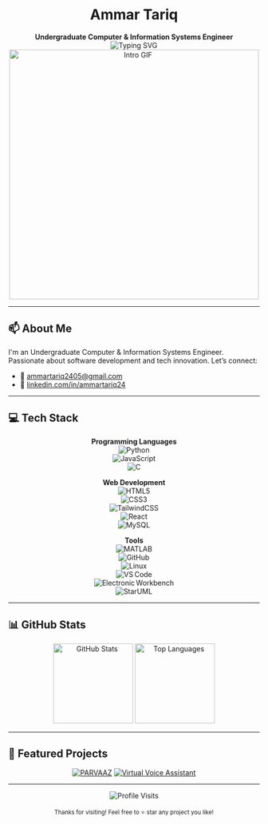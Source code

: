 <div align="center">
  <h1>Ammar Tariq</h1>
  <strong>Undergraduate Computer & Information Systems Engineer</strong>
</div>

<div align="center">
  <img src="https://readme-typing-svg.herokuapp.com?font=Fira+Code&size=30&duration=3000&pause=1000&color=00D9FF&center=true&vCenter=true&width=600&lines=Hi+there!;Developer+%26+Open+Source+Contributor" alt="Typing SVG" />
</div>

<div align="center">
  <img src="https://user-images.githubusercontent.com/74038190/225813708-98b745f2-7d22-48cf-9150-083f1b00d6c9.gif" width="500" alt="Intro GIF"/>
</div>

---

## 📫 About Me

I'm an Undergraduate Computer & Information Systems Engineer. Passionate about software development and tech innovation. Let’s connect:

- 📧 [ammartariq2405@gmail.com](mailto:ammartariq2405@gmail.com)  
- 🔗 [linkedin.com/in/ammartariq24](https://www.linkedin.com/in/ammartariq24)

---

## 💻 Tech Stack

<div align="center">

**Programming Languages**  
![Python](https://img.shields.io/badge/-Python-3776AB?style=for-the-badge&logo=python&logoColor=white)  
![JavaScript](https://img.shields.io/badge/-JavaScript-F7DF1E?style=for-the-badge&logo=javascript&logoColor=black)  
![C](https://img.shields.io/badge/-C-00599C?style=for-the-badge&logo=c&logoColor=white)

**Web Development**  
![HTML5](https://img.shields.io/badge/-HTML5-E34F26?style=for-the-badge&logo=html5&logoColor=white)  
![CSS3](https://img.shields.io/badge/-CSS3-1572B6?style=for-the-badge&logo=css3&logoColor=white)  
![TailwindCSS](https://img.shields.io/badge/-TailwindCSS-38B2AC?style=for-the-badge&logo=tailwind-css&logoColor=white)  
![React](https://img.shields.io/badge/-React-61DAFB?style=for-the-badge&logo=react&logoColor=black)  
![MySQL](https://img.shields.io/badge/-MySQL-4479A1?style=for-the-badge&logo=mysql&logoColor=white)

**Tools**  
![MATLAB](https://img.shields.io/badge/-MATLAB-0076A8?style=for-the-badge&logo=mathworks&logoColor=white)  
![GitHub](https://img.shields.io/badge/-GitHub-181717?style=for-the-badge&logo=github&logoColor=white)  
![Linux](https://img.shields.io/badge/-Linux-FCC624?style=for-the-badge&logo=linux&logoColor=black)  
![VS Code](https://img.shields.io/badge/-VS_Code-007ACC?style=for-the-badge&logo=visual-studio-code&logoColor=white)  
![Electronic Workbench](https://img.shields.io/badge/-Electronic_Workbench-grey?style=for-the-badge)  
![StarUML](https://img.shields.io/badge/-StarUML-2D2D2D?style=for-the-badge)

</div>

---

## 📊 GitHub Stats

<div align="center">
  <img src="https://github-readme-stats.vercel.app/api?username=iammartariq&show_icons=true&theme=radical&include_all_commits=true&count_private=true" height="160" alt="GitHub Stats"/>
  <img src="https://github-readme-stats.vercel.app/api/top-langs/?username=iammartariq&layout=compact&langs_count=8&theme=radical" height="160" alt="Top Languages"/>
</div>

---

## 🚀 Featured Projects

<div align="center">

[![PARVAAZ](https://github-readme-stats.vercel.app/api/pin/?username=iammartariq&repo=Parvaaz&theme=radical)](https://github.com/iammartariq/smart-energy-meter)
[![Virtual Voice Assistant](https://github-readme-stats.vercel.app/api/pin/?username=iammartariq&repo=Internship-CodeAlpha-2024&theme=radical)](https://github.com/iammartariq/face-recognition-attendance-system)
</div>

---

<div align="center">
  <img src="https://komarev.com/ghpvc/?username=iammartariq&style=for-the-badge&color=brightgreen" alt="Profile Visits" />
  <br/><br/>
  <small>Thanks for visiting! Feel free to ⭐ star any project you like!</small>
</div>
